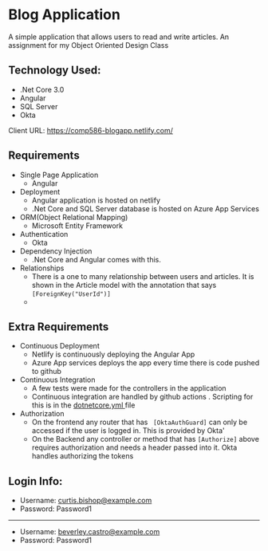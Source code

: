 # Blog Application

A simple application that allows users to read and write articles. An assignment for my Object Oriented Design Class
## Technology Used:
- .Net Core 3.0
- Angular
- SQL Server
- Okta

Client URL:  https://comp586-blogapp.netlify.com/

## Requirements
- Single Page Application
  - Angular 
- Deployment
  - Angular application is hosted on netlify
  - .Net Core and SQL Server database is hosted on Azure App Services
- ORM(Object Relational Mapping)
  - Microsoft Entity Framework
- Authentication
  - Okta
- Dependency Injection
  - .Net Core and Angular comes with this.
- Relationships
  - There is a one to many relationship between users and articles. It is shown in the Article model with the annotation that says ```[ForeignKey("UserId")]```
  - 

## Extra Requirements
- Continuous Deployment
  - Netlify is continuously deploying the Angular App
  - Azure App services deploys the app every time there is code pushed to github
- Continuous Integration 
  - A few tests were made for the controllers in the application
  - Continuous integration  are handled by  github actions . Scripting for this is in the  [dotnetcore.yml ](.github/workflows/dotnetcore.yml) file
- Authorization
  - On the frontend any router that has ``` [OktaAuthGuard]``` can only be accessed if the user is logged in. This is provided by Okta'
  - On the Backend any controller or method  that has ```[Authorize]``` above requires authorization and needs a header passed into it. Okta handles authorizing the tokens 

## Login Info:

- Username: curtis.bishop@example.com
- Password: Password1
---
- Username: beverley.castro@example.com
- Password: Password1